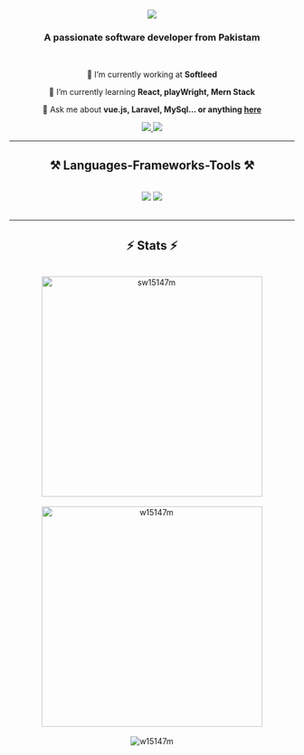 <h1 align="center">
    <img src="https://readme-typing-svg.herokuapp.com/?font=Righteous&size=35&center=true&vCenter=true&width=500&height=70&duration=4000&lines=Hi+There!+👋;+I'm+Waseem+Abbas!;" />
</h1>

<h3 align="center">A passionate software developer from Pakistam</h3>

<br/>

<div align="center">
 
 🔭 I’m currently working at **Softleed**
  
 🌱 I’m currently learning **React, playWright, Mern Stack**

💬 Ask me about **vue.js, Laravel, MySql... or anything [here](https://github.com/w15147m/w15147m/issues)**


 </div>
 
<div align="center"> 
  <a href="waseemofficee@gmail.com">
    <img src="https://img.shields.io/badge/Gmail-333333?style=for-the-badge&logo=gmail&logoColor=red" />
  </a>
  <a href="https://www.linkedin.com/in/waseemoffice/" target="_blank">
    <img src="https://img.shields.io/badge/LinkedIn-0077B5?style=for-the-badge&logo=linkedin&logoColor=white" target="_blank" />
  </a>
</div>

 <hr/>
 
<h2 align="center">⚒️ Languages-Frameworks-Tools ⚒️</h2>
<br/>
<div align="center">
   <img src="https://skillicons.dev/icons?i=photoshop,illustrator,figma,html,css,vscode,bootstrap,tailwind,javascript,jquery," />
   <img src="https://skillicons.dev/icons?i=vue,react,git,github,php,laravel,firebase,mysql," />
</div>

<br/>
<hr/>

<h2 align="center">⚡ Stats ⚡</h2>
<br>
<div style="display: flex; justify-content: center; gap: 10px;">
      <div align="center"> 
  <img width=390 src="https://github-readme-stats.vercel.app/api/top-langs?username=w15147m&count_private=true&theme=react&border_radius=10" alt="sw15147m" />
<br/>
<br/>
<div align="center">     <img width=390 src="https://github-readme-stats.vercel.app/api?username=w15147m&count_private=true&theme=react&border_radius=10" alt="w15147m" />
<br/>
<br/>
</div>
  <div width=390 align="center">   <img src="https://github-readme-streak-stats.herokuapp.com/?user=w15147m&hide=HTML&langs_count=8&layout=compact&theme=react&border_radius=10&size_weight=0.5&count_weight=0.5&exclude_repo=github-readme-stats" alt="w15147m" />
      <br/>
      <br/>
  </div>

</div>
</div>
